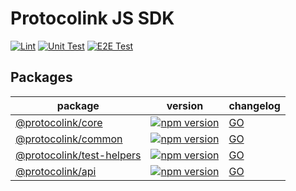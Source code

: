 # Protocolink JS SDK

[![Lint](https://github.com/dinngo/protocolink-js-sdk/actions/workflows/lint.yml/badge.svg)](https://github.com/dinngo/protocolink-js-sdk/actions/workflows/lint.yml)
[![Unit Test](https://github.com/dinngo/protocolink-js-sdk/actions/workflows/unit-test.yml/badge.svg)](https://github.com/dinngo/protocolink-js-sdk/actions/workflows/unit-test.yml)
[![E2E Test](https://github.com/dinngo/protocolink-js-sdk/actions/workflows/e2e-test.yml/badge.svg)](https://github.com/dinngo/protocolink-js-sdk/actions/workflows/e2e-test.yml)

## Packages

| package                                                      | version                                                                                                                             | changelog                                |
| ------------------------------------------------------------ | ----------------------------------------------------------------------------------------------------------------------------------- | ---------------------------------------- |
| [@protocolink/core](packages/core/README.md)                 | [![npm version](https://badge.fury.io/js/@protocolink%2Fcore.svg)](https://www.npmjs.com/package/@protocolink/core)                 | [GO](packages/core/CHANGELOG.md)         |
| [@protocolink/common](packages/common/README.md)             | [![npm version](https://badge.fury.io/js/@protocolink%2Fcommon.svg)](https://www.npmjs.com/package/@protocolink/common)             | [GO](packages/common/CHANGELOG.md)       |
| [@protocolink/test-helpers](packages/test-helpers/README.md) | [![npm version](https://badge.fury.io/js/@protocolink%2Ftest-helpers.svg)](https://www.npmjs.com/package/@protocolink/test-helpers) | [GO](packages/test-helpers/CHANGELOG.md) |
| [@protocolink/api](packages/api/README.md)                   | [![npm version](https://badge.fury.io/js/@protocolink%2Fapi.svg)](https://www.npmjs.com/package/@protocolink/api)                   | [GO](packages/api/CHANGELOG.md)          |
